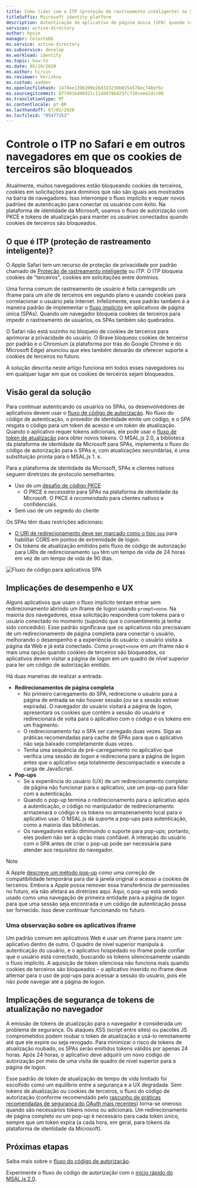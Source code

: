 ```yaml
---
title: Como lidar com a ITP (proteção de rastreamento inteligente) no Safari | Azure
titleSuffix: Microsoft identity platform
description: Autenticação do aplicativo de página única (SPA) quando cookies de terceiros não são mais permitidos.
services: active-directory
author: hpsin
manager: CelesteDG
ms.service: active-directory
ms.subservice: develop
ms.workload: identity
ms.topic: how-to
ms.date: 05/19/2020
ms.author: hirsin
ms.reviewer: kkrishna
ms.custom: aaddev
ms.openlocfilehash: 1478ee1396390e26d333230b0254578ec748ef6c
ms.sourcegitcommit: 877491bd46921c11dd478bd25fc718ceee2dcc08
ms.translationtype: MT
ms.contentlocale: pt-BR
ms.lasthandoff: 07/02/2020
ms.locfileid: "85477253"
---
```

# <a name="handle-itp-in-safari-and-other-browsers-where-third-party-cookies-are-blocked"></a>Controle o ITP no Safari e em outros navegadores em que os cookies de terceiros são bloqueados

Atualmente, muitos navegadores estão bloqueando cookies de terceiros, cookies em solicitações para domínios que não são iguais aos mostrados na barra de navegadores. Isso interrompe o fluxo implícito e requer novos padrões de autenticação para conectar os usuários com êxito. Na plataforma de identidade da Microsoft, usamos o fluxo de autorização com PKCE e tokens de atualização para manter os usuários conectados quando cookies de terceiros são bloqueados.

## <a name="what-is-intelligent-tracking-protection-itp"></a>O que é ITP (proteção de rastreamento inteligente)?

O Apple Safari tem um recurso de proteção de privacidade por padrão chamado de [Proteção de rastreamento inteligente](https://webkit.org/tracking-prevention-policy/) ou *ITP*. O ITP bloqueia cookies de "terceiros", cookies em solicitações entre domínios.

Uma forma comum de rastreamento de usuário é feita carregando um iframe para um site de terceiros em segundo plano e usando cookies para correlacionar o usuário pela Internet. Infelizmente, esse padrão também é a maneira padrão de implementar o [fluxo implícito](v2-oauth2-implicit-grant-flow.md) em aplicativos de página única (SPAs). Quando um navegador bloqueia cookies de terceiros para impedir o rastreamento de usuários, os SPAs também são quebrados.

O Safari não está sozinho no bloqueio de cookies de terceiros para aprimorar a privacidade do usuário. O Brave bloqueou cookies de terceiros por padrão e o Chromium (a plataforma por trás do Google Chrome e do Microsoft Edge) anunciou que eles também deixarão de oferecer suporte a cookies de terceiros no futuro.

A solução descrita neste artigo funciona em todos esses navegadores ou em qualquer lugar em que os cookies de terceiros sejam bloqueados.

## <a name="overview-of-the-solution"></a>Visão geral da solução

Para continuar autenticando os usuários no SPAs, os desenvolvedores de aplicativos devem usar o [fluxo de código de autorização](v2-oauth2-auth-code-flow.md). No fluxo do código de autenticação, o provedor de identidade emite um código, e o SPA resgata o código para um token de acesso e um token de atualização. Quando o aplicativo requer tokens adicionais, ele pode usar o [fluxo de token de atualização](v2-oauth2-auth-code-flow.md#refresh-the-access-token) para obter novos tokens. O MSAL.js 2.0, a biblioteca da plataforma de identidade da Microsoft para SPAs, implementa o fluxo do código de autorização para o SPAs e, com atualizações secundárias, é uma substituição pronta para o MSAL.js 1. x.

Para a plataforma de identidade da Microsoft, SPAs e clientes nativos seguem diretrizes de protocolo semelhantes:

* Uso de um [desafio de código PKCE](https://tools.ietf.org/html/rfc7636)
    * O PKCE é *necessário* para SPAs na plataforma de identidade da Microsoft. O PKCE é *recomendado* para clientes nativos e confidenciais.
* Sem uso de um segredo do cliente

Os SPAs têm duas restrições adicionais:

* [O URI de redirecionamento deve ser marcado como o tipo `spa`](v2-oauth2-auth-code-flow.md#setup-required-for-single-page-apps) para habilitar CORS em pontos de extremidade de logon.
* Os tokens de atualização emitidos pelo fluxo de código de autorização para URIs de redirecionamento `spa` têm um tempo de vida de 24 horas em vez de um tempo de vida de 90 dias.

![Fluxo de código para aplicativos SPA](media/v2-oauth-auth-code-spa/active-directory-oauth-code-spa.png)

## <a name="performance-and-ux-implications"></a>Implicações de desempenho e UX

Alguns aplicativos que usam o fluxo implícito tentam entrar sem redirecionamento abrindo um iframe de logon usando `prompt=none`. Na maioria dos navegadores, essa solicitação responderá com tokens para o usuário conectado no momento (supondo que o consentimento já tenha sido concedido). Esse padrão significava que os aplicativos não precisavam de um redirecionamento de página completa para conectar o usuário, melhorando o desempenho e a experiência do usuário: o usuário visita a página da Web e já está conectado. Como `prompt=none` em um iframe não é mais uma opção quando cookies de terceiros são bloqueados, os aplicativos devem visitar a página de logon em um quadro de nível superior para ter um código de autorização emitido.

Há duas maneiras de realizar a entrada:

* **Redirecionamentos de página completa**
    * No primeiro carregamento do SPA, redirecione o usuário para a página de entrada se não houver sessão (ou se a sessão estiver expirada). O navegador do usuário visitará a página de logon, apresentará os cookies que contêm a sessão do usuário e redirecionará de volta para o aplicativo com o código e os tokens em um fragmento.
    * O redirecionamento faz o SPA ser carregado duas vezes. Siga as práticas recomendadas para cache de SPAs para que o aplicativo não seja baixado completamente duas vezes.
    * Tenha uma sequência de pré-carregamento no aplicativo que verifica uma sessão de logon e redireciona para a página de logon antes que o aplicativo seja totalmente descompactado e execute a carga de JavaScript.
* **Pop-ups**
    * Se a experiência do usuário (UX) de um redirecionamento completo de página não funcionar para o aplicativo, use um pop-up para lidar com a autenticação.
    * Quando o pop-up termina o redirecionamento para o aplicativo após a autenticação, o código no manipulador de redirecionamento armazenará o código e os tokens no armazenamento local para o aplicativo usar. O MSAL.js dá suporte a pop-ups para autenticação, como a maioria das bibliotecas.
    * Os navegadores estão diminuindo o suporte para pop-ups; portanto, eles podem não ser a opção mais confiável. A interação do usuário com o SPA antes de criar o pop-up pode ser necessária para atender aos requisitos do navegador.

>[!NOTE]
> A Apple [descreve um método pop-up](https://webkit.org/blog/8311/intelligent-tracking-prevention-2-0/) como uma correção de compatibilidade temporária para dar à janela original o acesso a cookies de terceiros. Embora a Apple possa remover essa transferência de permissões no futuro, ela não afetará as diretrizes aqui. Aqui, o pop-up está sendo usado como uma navegação de primeira entidade para a página de logon para que uma sessão seja encontrada e um código de autenticação possa ser fornecido. Isso deve continuar funcionando no futuro.

### <a name="a-note-on-iframe-apps"></a>Uma observação sobre os aplicativos iframe

Um padrão comum em aplicativos Web é usar um iframe para inserir um aplicativo dentro de outro. O quadro de nível superior manipula a autenticação do usuário, e o aplicativo hospedado no iframe pode confiar que o usuário está conectado, buscando os tokens silenciosamente usando o fluxo implícito. A aquisição de token silenciosa não funciona mais quando cookies de terceiros são bloqueados – o aplicativo inserido no iframe deve alternar para o uso de pop-ups para acessar a sessão do usuário, pois ele não pode navegar até a página de logon.

## <a name="security-implications-of-refresh-tokens-in-the-browser"></a>Implicações de segurança de tokens de atualização no navegador

A emissão de tokens de atualização para o navegador é considerada um problema de segurança. Os ataques XSS (script entre sites) ou pacotes JS comprometidos podem roubar o token de atualização e usá-lo remotamente até que ele expire ou seja revogado. Para minimizar o risco de tokens de atualização roubado, os SPAs serão emitidos tokens válidos por apenas 24 horas. Após 24 horas, o aplicativo deve adquirir um novo código de autorização por meio de uma visita de quadro de nível superior para a página de logon.

Esse padrão de token de atualização de tempo de vida limitado foi escolhido como um equilíbrio entre a segurança e a UX degradada. Sem tokens de atualização ou cookies de terceiros, o fluxo do código de autorização (conforme recomendado pelo [rascunho de práticas recomendadas de segurança do OAuth mais recentes](https://tools.ietf.org/html/draft-ietf-oauth-security-topics-14)) torna-se oneroso quando são necessários tokens novos ou adicionais. Um redirecionamento de página completo ou um pop-up é necessário para cada token único, sempre que um token expira (a cada hora, em geral, para tokens da plataforma de identidade da Microsoft).

## <a name="next-steps"></a>Próximas etapas

Saiba mais sobre o [fluxo do código de autorização](v2-oauth2-auth-code-flow.md).

Experimente o fluxo do código de autorização com o [início rápido do MSAL.js 2.0](quickstart-v2-javascript-auth-code.md).
